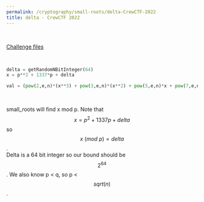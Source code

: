 ```yaml
---
permalink: /cryptography/small-roots/delta-CrewCTF-2022
title: delta - CrewCTF 2022
---
```


<br>

[Challenge files](https://github.com/Connor-McCartney/CTF_Files/tree/main/2022/CrewCTF/delta)

<br>

```python
delta = getRandomNBitInteger(64)
x = p**2 + 1337*p + delta

val = (pow(2,e,n)*(x**3) + pow(3,e,n)*(x**2) + pow(5,e,n)*x + pow(7,e,n)) % n
```

<br>

small_roots will find x mod p. Note that $$x = p^2 + 1337p + delta$$ so $$x \ (mod \ p) = delta$$. <br>
Delta is a 64 bit integer so our bound should be $$2^{64}$$. We also know p < q, so p < $$sqrt(n)$$.
